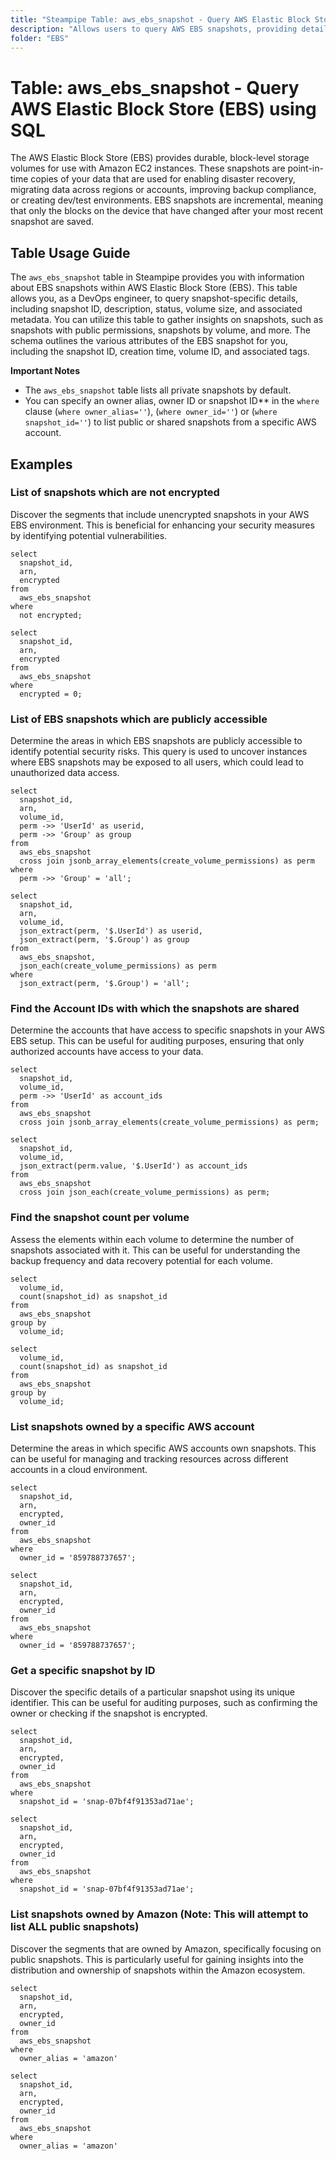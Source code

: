 ```yaml
---
title: "Steampipe Table: aws_ebs_snapshot - Query AWS Elastic Block Store (EBS) using SQL"
description: "Allows users to query AWS EBS snapshots, providing detailed information about each snapshot's configuration, status, and associated metadata."
folder: "EBS"
---
```


# Table: aws_ebs_snapshot - Query AWS Elastic Block Store (EBS) using SQL

The AWS Elastic Block Store (EBS) provides durable, block-level storage volumes for use with Amazon EC2 instances. These snapshots are point-in-time copies of your data that are used for enabling disaster recovery, migrating data across regions or accounts, improving backup compliance, or creating dev/test environments. EBS snapshots are incremental, meaning that only the blocks on the device that have changed after your most recent snapshot are saved.

## Table Usage Guide

The `aws_ebs_snapshot` table in Steampipe provides you with information about EBS snapshots within AWS Elastic Block Store (EBS). This table allows you, as a DevOps engineer, to query snapshot-specific details, including snapshot ID, description, status, volume size, and associated metadata. You can utilize this table to gather insights on snapshots, such as snapshots with public permissions, snapshots by volume, and more. The schema outlines the various attributes of the EBS snapshot for you, including the snapshot ID, creation time, volume ID, and associated tags.

**Important Notes**
- The `aws_ebs_snapshot` table lists all private snapshots by default.
- You can specify an owner alias, owner ID or snapshot ID** in the `where` clause (`where owner_alias=''`), (`where owner_id=''`) or (`where snapshot_id=''`) to list public or shared snapshots from a specific AWS account.

## Examples

### List of snapshots which are not encrypted
Discover the segments that include unencrypted snapshots in your AWS EBS environment. This is beneficial for enhancing your security measures by identifying potential vulnerabilities.

```sql+postgres
select
  snapshot_id,
  arn,
  encrypted
from
  aws_ebs_snapshot
where
  not encrypted;
```

```sql+sqlite
select
  snapshot_id,
  arn,
  encrypted
from
  aws_ebs_snapshot
where
  encrypted = 0;
```

### List of EBS snapshots which are publicly accessible
Determine the areas in which EBS snapshots are publicly accessible to identify potential security risks. This query is used to uncover instances where EBS snapshots may be exposed to all users, which could lead to unauthorized data access.

```sql+postgres
select
  snapshot_id,
  arn,
  volume_id,
  perm ->> 'UserId' as userid,
  perm ->> 'Group' as group
from
  aws_ebs_snapshot
  cross join jsonb_array_elements(create_volume_permissions) as perm
where
  perm ->> 'Group' = 'all';
```

```sql+sqlite
select
  snapshot_id,
  arn,
  volume_id,
  json_extract(perm, '$.UserId') as userid,
  json_extract(perm, '$.Group') as group
from
  aws_ebs_snapshot,
  json_each(create_volume_permissions) as perm
where
  json_extract(perm, '$.Group') = 'all';
```

### Find the Account IDs with which the snapshots are shared
Determine the accounts that have access to specific snapshots in your AWS EBS setup. This can be useful for auditing purposes, ensuring that only authorized accounts have access to your data.

```sql+postgres
select
  snapshot_id,
  volume_id,
  perm ->> 'UserId' as account_ids
from
  aws_ebs_snapshot
  cross join jsonb_array_elements(create_volume_permissions) as perm;
```

```sql+sqlite
select
  snapshot_id,
  volume_id,
  json_extract(perm.value, '$.UserId') as account_ids
from
  aws_ebs_snapshot
  cross join json_each(create_volume_permissions) as perm;
```

### Find the snapshot count per volume
Assess the elements within each volume to determine the number of snapshots associated with it. This can be useful for understanding the backup frequency and data recovery potential for each volume.

```sql+postgres
select
  volume_id,
  count(snapshot_id) as snapshot_id
from
  aws_ebs_snapshot
group by
  volume_id;
```

```sql+sqlite
select
  volume_id,
  count(snapshot_id) as snapshot_id
from
  aws_ebs_snapshot
group by
  volume_id;
```

### List snapshots owned by a specific AWS account
Determine the areas in which specific AWS accounts own snapshots. This can be useful for managing and tracking resources across different accounts in a cloud environment.

```sql+postgres
select
  snapshot_id,
  arn,
  encrypted,
  owner_id
from
  aws_ebs_snapshot
where
  owner_id = '859788737657';
```

```sql+sqlite
select
  snapshot_id,
  arn,
  encrypted,
  owner_id
from
  aws_ebs_snapshot
where
  owner_id = '859788737657';
```

### Get a specific snapshot by ID
Discover the specific details of a particular snapshot using its unique identifier. This can be useful for auditing purposes, such as confirming the owner or checking if the snapshot is encrypted.

```sql+postgres
select
  snapshot_id,
  arn,
  encrypted,
  owner_id
from
  aws_ebs_snapshot
where
  snapshot_id = 'snap-07bf4f91353ad71ae';
```

```sql+sqlite
select
  snapshot_id,
  arn,
  encrypted,
  owner_id
from
  aws_ebs_snapshot
where
  snapshot_id = 'snap-07bf4f91353ad71ae';
```

### List snapshots owned by Amazon (Note: This will attempt to list ALL public snapshots)
Discover the segments that are owned by Amazon, specifically focusing on public snapshots. This is particularly useful for gaining insights into the distribution and ownership of snapshots within the Amazon ecosystem.

```sql+postgres
select
  snapshot_id,
  arn,
  encrypted,
  owner_id
from
  aws_ebs_snapshot
where
  owner_alias = 'amazon'
```

```sql+sqlite
select
  snapshot_id,
  arn,
  encrypted,
  owner_id
from
  aws_ebs_snapshot
where
  owner_alias = 'amazon'
```
